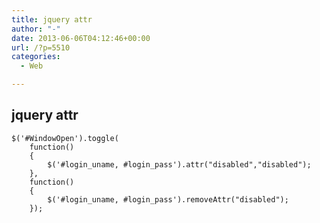 ```yaml
---
title: jquery attr
author: "-"
date: 2013-06-06T04:12:46+00:00
url: /?p=5510
categories:
  - Web

---
```

## jquery attr
    $('#WindowOpen').toggle(
        function()
        {
            $('#login_uname, #login_pass').attr("disabled","disabled");
        },
        function()
        {
            $('#login_uname, #login_pass').removeAttr("disabled");
        });